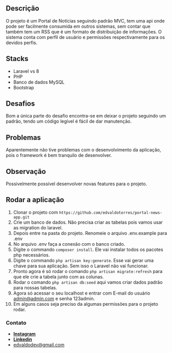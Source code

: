 ## Descrição

O projeto é um Portal de Notícias seguindo padrão MVC, tem uma api onde pode ser facilmente consumida em outros sistemas, sem contar que também tem um RSS que é um formato de distribuição de informações. O sistema conta com perfil de usuário e permissões respectivamente para os devidos perfis.

## Stacks

- Laravel vs 8
- PHP
- Banco de dados MySQL
- Bootstrap

## Desafios

Bom a única parte do desafio encontra-se em deixar o projeto seguindo um padrão, tendo um código legível é fácil de dar manutenção.

## Problemas

Aparentemente não tive problemas com o desenvolvimento da aplicação, pois o framework é bem tranquilo de desenvolver.

## Observação

Possivelmente possível desenvolver novas features para o projeto.

## Rodar a aplicação

1. Clonar o projeto com `https://github.com/edvaldotorres/portal-news-app.git`
2. Crie um banco de dados. Não precisa criar as tabelas pois vamos usar as migration do laravel.
3. Depois entre na pasta do projeto. Renomeie o arquivo .env.example para .env
4. No arquivo .env faça a conexão com o banco criado.
5. Digite o commando `composer install`. Ele vai instalar todos os pacotes php necessários.
6. Digite o commando `php artisan key:generate`. Esse vai gerar uma chave para sua aplicação. Sem isso o Laravel não vai funcionar.
7. Pronto agora é só rodar o comando `php artisan migrate:refresh` para que ele crie a tabela junto com as colunas.
8. Rodar o comando `php artisan db:seed` aqui vamos criar dados padrão para nossas tabelas.
9. Agora só acessar o seu localhost e entrar com E-mail do usuário admin@admin.com e senha 123admin.
10. Em alguns casos seja preciso da algumas permissões para o projeto rodar.

### Contato

- **[Instagram](https://www.instagram.com/edvaldotorres_/?hl=pt-br)**
- **[Linkedin](https://www.linkedin.com/in/edvaldo-torres-de-souza-189894150/)**
- edvaldodev@gmail.com



